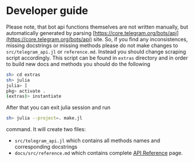 # Developer guide

Please note, that bot api functions themselves are not written manually, but automatically generated by parsing [https://core.telegram.org/bots/api](https://core.telegram.org/bots/api) site. So, if you find any inconsistences, missing docstrings or missing methods please do not make changes to `src/telegram_api.jl` or `reference.md`. Instead you should change scraping script accordingly. This script can be found in `extras` directory and in order to build new docs and methods you should do the following

```sh
sh> cd extras
sh> julia
julia> ]
pkg> activate .
(extras)> instantiate
```

After that you can exit julia session and run
```sh
sh> julia --project=. make.jl
```
command. It will create two files:
* `src/telegram_api.jl` which contains all methods names and corresponding docstrings
* `docs/src/reference.md` which contains complete [API Reference](@ref) page.

